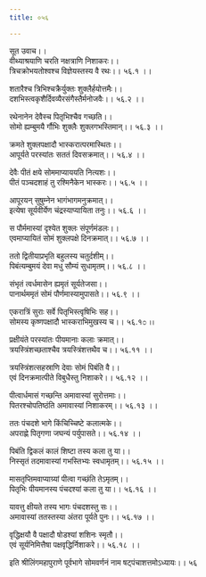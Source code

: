 ```yaml
---
title: ०५६

---
```

सूत उवाच।।  
वीथ्याश्रयाणि चरति नक्षत्राणि निशाकरः।।  
त्रिचक्रोभयतोश्वश्च विज्ञेयस्तस्य वै रथः।। ५६.१ ।।  
  
शतारैश्च त्रिभिश्चक्रैर्युक्तः शुक्लैर्हयोत्तमैः।।  
दशभिस्त्वकृशैर्दिवव्यैरसंगैस्तैर्मनोजवैः।। ५६.२ ।।  
  
रथेनानेन देवैस्च पितृभिश्चैव गच्छति।।  
सोमो ह्यम्बुमयै र्गौभिः शुक्लैः शुक्लगभस्तिमान्।। ५६.३ ।।  
  
क्रमते शुक्लपक्षादौ भास्करात्परमास्थितः।।  
आपूर्यते परस्यांतः सततं दिवसक्रमात्।। ५६.४ ।।  
  
देवैः पीतं क्षये सोममाप्याययति नित्यशः।।  
पीतं पञ्चदशाहं तु रश्मिनैकेन भास्करः।। ५६.५ ।।  
  
आपूरयन् सुषुम्नेन भागंभागमनुक्रमात्।।  
इत्येषा सूर्यवीर्येण चंद्रस्याप्यायिता तनुः।। ५६.६ ।।  
  
स पौर्ममास्यां दृश्येत शुक्लः संपूर्णमंडलः।।  
एवमाप्यायितं सोमं शुक्लपक्षे दिनक्रमात्।। ५६.७ ।।  
  
ततो द्वितीयाप्रभृति बहुलस्य चतुर्दशीम्।।  
पिबंत्यम्बुमयं देवा मधु सौम्यं सुधामृतम्।। ५६.८ ।।  
  
संभृतं त्वर्धमासेन ह्यमृतं सूर्यतेजसा।।  
पानार्थममृतं सोमं पौर्णमास्यामुपासते।। ५६.९ ।।  
  
एकरात्रिं सुराः सर्वे पितृभिस्त्वृषिभिः सह।।  
सोमस्य कृष्णपक्षादौ भास्कराभिमुखस्य च।। ५६.१೦ ।।  
  
प्रक्षीयंते परस्यांतः पीयमानाः कलाः क्रमात्।।  
त्रयस्त्रिंशच्छताश्चैव त्रयस्त्रिंशत्तथैव च।। ५६.११ ।।  
  
त्रयस्त्रिंशत्सहस्राणि देवाः सोमं पिबंति वै।।  
एवं दिनक्रमात्पीते विबुधैस्तु निशाकरे।। ५६.१२ ।।  
  
पीत्वार्धमासं गच्छन्ति अमावास्यां सुरोत्तमाः।।  
पितरश्चोपतिष्ठंति अमावास्यां निशाकरम्।। ५६.१३ ।।  
  
ततः पंचदशे भागे किंचिच्चिष्टे कलात्मके।।  
अपराह्णे पितृगणा जघन्यं पर्युपासते।। ५६.१४ ।।  
  
पिबंति द्विकलं कालं शिष्टा तस्य कला तु या।।  
निस्सृतं तदमावास्यां गभस्तिभ्यः स्वधामृतम्।। ५६.१५ ।।  
  
मासतृप्तिमवाप्याग्र्यां पीत्वा गच्छंति तेऽमृतम्।।  
पितृभिः पीयमानस्य पंचदश्यां कला तु या।। ५६.१६ ।।  
  
यावत्तु क्षीयते तस्य भागः पंचदशस्तु सः।।  
अमावास्यां ततस्तस्या अंतरा पूर्यते पुनः।। ५६.१७ ।।  
  
वृद्धिक्षयौ वै पक्षादौ षोडश्यां शशिनः स्मृतौ।।  
एवं सूर्यनिमित्तैषा पक्षवृद्धिर्निशाकरे।। ५६.१८ ।।  
  
इति श्रीलिंगमहापुराणे पूर्वभागे सोमवर्णनं नाम षट्पंचाशत्तमोऽध्यायः।। ५६